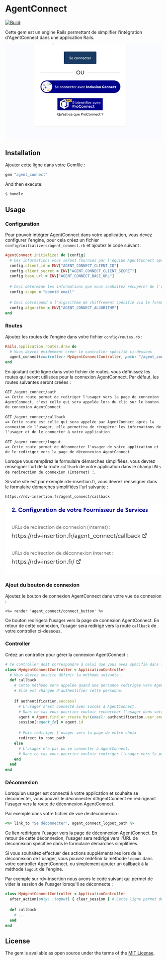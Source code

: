 # AgentConnect

[![Build](https://github.com/gip-inclusion/agent_connect_engine/actions/workflows/main.yml/badge.svg)](https://github.com/gip-inclusion/agent_connect_engine/actions)

Cette gem est un engine Rails permettant de simplifier l'intégration d'AgentConnect dans une application Rails.

![bouton agent connect](https://github.com/gip-inclusion/agent_connect_engine/blob/main/docs/bouton-connexion.png?raw=true)

## Installation
Ajouter cette ligne dans votre Gemfile :

```ruby
gem "agent_connect"
```

And then execute:
```bash
$ bundle
```

## Usage

### Configuration
Pour pouvoir intégrer AgentConnect dans votre application, vous devez configurer l'engine, pour cela créez un fichier `config/initializers/agent_connect.rb` et ajoutez le code suivant :
```ruby
AgentConnect.initialize! do |config|
  # Ces informations vous seront fournies par l'équipe AgentConnect après avoir rempli le formulaire démarches simplifiées
  config.client_id = ENV["AGENT_CONNECT_CLIENT_ID"]
  config.client_secret = ENV["AGENT_CONNECT_CLIENT_SECRET"]
  config.base_url = ENV["AGENT_CONNECT_BASE_URL"]

  # Ceci détermine les informations que vous souhaitez récupérer de l'usager, vous devez au préalable avoir coché ces informations dans le formulaire démarches simplifiées
  config.scope = "openid email"

  # Ceci correspond à l'algorithme de chiffrement spécifié via le formulaire démarches simplifiées
  config.algorithm = ENV["AGENT_CONNECT_ALGORITHM"]
end
```

### Routes
Ajoutez les routes de l'engine dans votre fichier `config/routes.rb` :
```ruby
Rails.application.routes.draw do
  # Vous devrez évidemment créer le controller spécifié ci-dessous
  agent_connect(controller: MyAgentConnectController, path: "/agent_connect")
end
```

En ajoutant cette ligne dans votre fichier de routes, vous définissez les routes qui seront utilisées pour la connexion AgentConnect. Par défaut, les routes suivantes seront créées :
```
GET /agent_connect/auth 
=> Cette route permet de rediriger l'usager vers la page de connexion AgentConnect, c'est celle qui sera appelée lors du clic sur le bouton de connexion AgentConnect

GET /agent_connect/callback
=> Cette route est celle qui sera appelée par AgentConnect après la connexion de l'usager, elle permettra de récupérer les informations de l'usager et de le connecter à votre application

GET /agent_connect/logout
=> Cette route permet de déconnecter l'usager de votre application et de le rediriger vers la page de déconnexion AgentConnect
```

Lorsque vous remplirez le formulaire démarches simplifiées, vous devrez renseigner l'url de la route `callback` de votre application dans le champ `URLs de redirection de connexion (Internet) :`.

Si votre site est par exemple rdv-insertion.fr, vous devrez renseigner dans le formulaire démarches simplifiées l'url suivante :
```
https://rdv-insertion.fr/agent_connect/callback
```

![résultat formulaire](https://github.com/gip-inclusion/agent_connect_engine/blob/main/docs/configuration-demarche-simplifiees.png?raw=true)



### Ajout du bouton de connexion
Ajoutez le bouton de connexion AgentConnect dans votre vue de connexion :
```erb
<%= render 'agent_connect/connect_button' %>
```
Ce bouton redirigera l'usager vers la page de connexion AgentConnect. En retour de cette connexion, l'usager sera redirigé vers la route `callback` de votre controller ci-dessous.

### Controller
Créez un controller pour gérer la connexion AgentConnect :
```ruby
# Ce controller doit correspondre à celui que vous avez spécifié dans le fichier de routes
class MyAgentConnectController < ApplicationController
  # Vous devrez ensuite définir la méthode suivante :
  def callback
    # Cette méthode sera appelée quand une personne redirigée vers AgentConnect aura rempli le formulaire de connexion sur le site d'AgentConnect.
    # Elle est chargée d'authentifier cette personne.

    if authentification.success?
      # L'usager s'est connecté avec succès à AgentConnect.
      # Dans ce cas vous pourriez vouloir rechercher l'usager dans votre base de données et le connecter en faisant par exemple :
      agent = Agent.find_or_create_by!(email: authentification.user_email)
      session[:agent_id] = agent.id

      # Puis rediriger l'usager vers la page de votre choix
      redirect_to root_path
    else
      # L'usager n'a pas pu se connecter à AgentConnect.
      # Dans ce cas vous pourriez vouloir rediriger l'usager vers la page de connexion avec un message d'erreur.
    end
  end
end
```

### Déconnexion
Lorsqu'un usager est connecté à votre application et souhaite se déconnecter, vous pouvez le déconnecter d'AgentConnect en redirigeant l'usager vers la route de déconnexion AgentConnect. 

Par exemple dans votre fichier de vue de déconnexion :
```ruby
<%= link_to "Se déconnecter", agent_connect_logout_path %>
```

Ce lien redirigera l'usager vers la page de déconnexion AgentConnect. En retour de cette déconnexion, l'usager sera redirigé vers l'URL de déconnexion spécifiée dans le formulaire démarches simplifiées.

Si vous souhaitez effectuer des actions supplémentaires lors de la déconnexion de l'usager, vous pouvez redéfinir la méthode `logout` dans votre controller AgentConnect, ou simplement ajouter un callback à la méthode `logout` de l'engine.

Par exemple sur rdv-insertion nous avons le code suivant qui permet de vider la session de l'usager lorsqu'il se déconnecte :
```ruby
class MyAgentConnectController < ApplicationController
  after_action(only: :logout) { clear_session } # Cette ligne permet de vider la session de l'usager après qu'il se soit déconnecté

  def callback
    # ...
  end
end
```


## License
The gem is available as open source under the terms of the [MIT License](https://opensource.org/licenses/MIT).

